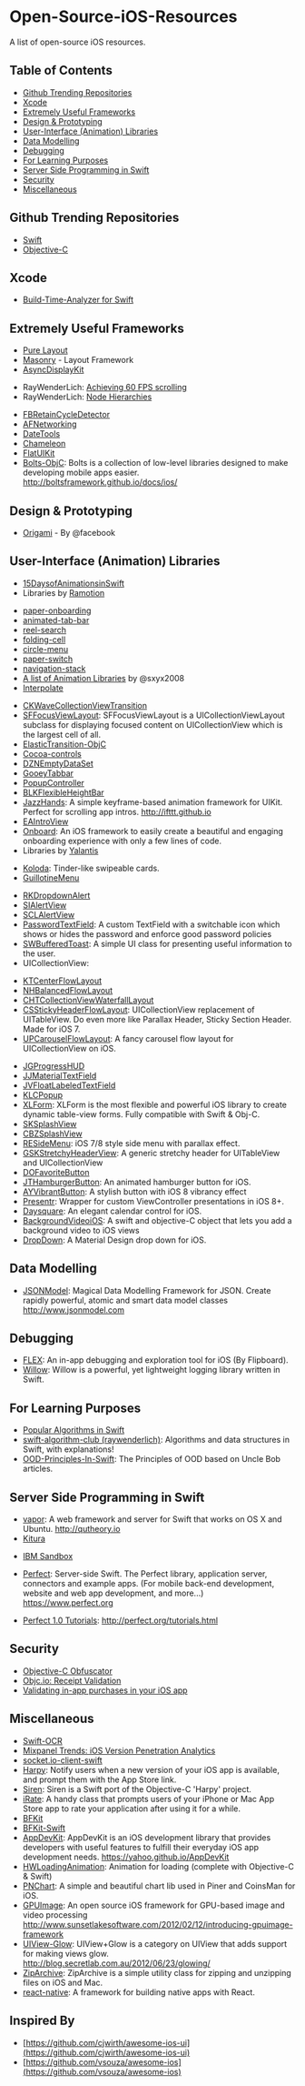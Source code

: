 # Open-Source-iOS-Resources
A list of open-source iOS resources.

## Table of Contents
* [Github Trending Repositories](#github-trending-repositories)
* [Xcode](#xcode)
* [Extremely Useful Frameworks](#extremely-useful-frameworks)
* [Design & Prototyping](#design-&-prototyping)
* [User-Interface (Animation) Libraries](#user-interface-animation-libraries)
* [Data Modelling](#data-modelling)
* [Debugging](#debugging)
* [For Learning Purposes](#for-learning-purposes)
* [Server Side Programming in Swift](#server-side-programming-in-swift)
* [Security](#security)
* [Miscellaneous](#miscellaneous)

## Github Trending Repositories
* [Swift](https://github.com/trending/swift?since=monthly)
* [Objective-C](https://github.com/trending/objective-c?since=monthly)

## Xcode
* [Build-Time-Analyzer for Swift](https://github.com/RobertGummesson/BuildTimeAnalyzer-for-Xcode)

## Extremely Useful Frameworks
* [Pure Layout](https://github.com/PureLayout/PureLayout)
* [Masonry](https://github.com/SnapKit/Masonry) - Layout Framework
* [AsyncDisplayKit](https://github.com/facebook/AsyncDisplayKit)
 - RayWenderLich: [Achieving 60 FPS scrolling](https://www.raywenderlich.com/86365/asyncdisplaykit-tutorial-achieving-60-fps-scrolling)
 - RayWenderLich: [Node Hierarchies](https://www.raywenderlich.com/107310/asyncdisplaykit-tutorial-node-hierarchies)
* [FBRetainCycleDetector](https://github.com/facebook/FBRetainCycleDetector)
* [AFNetworking](https://github.com/AFNetworking/AFNetworking)
* [DateTools](https://github.com/MatthewYork/DateTools)
* [Chameleon](https://github.com/ViccAlexander/Chameleon)
* [FlatUIKit](https://github.com/Grouper/FlatUIKit)
* [Bolts-ObjC](https://github.com/BoltsFramework/Bolts-ObjC): Bolts is a collection of low-level libraries designed to make developing mobile apps easier. http://boltsframework.github.io/docs/ios/

## Design & Prototyping
* [Origami](https://facebook.github.io/origami/) - By @facebook

## User-Interface (Animation) Libraries
* [15DaysofAnimationsinSwift](https://github.com/larrynatalicio/15DaysofAnimationsinSwift)
* Libraries by [Ramotion](https://github.com/Ramotion)
 - [paper-onboarding](https://github.com/Ramotion/paper-onboarding)
 - [animated-tab-bar](https://github.com/Ramotion/animated-tab-bar)
 - [reel-search](https://github.com/Ramotion/reel-search)
 - [folding-cell](https://github.com/Ramotion/folding-cell)
 - [circle-menu](https://github.com/Ramotion/circle-menu)
 - [paper-switch](https://github.com/Ramotion/paper-switch)
 - [navigation-stack](https://github.com/Ramotion/navigation-stack)
 - [A list of Animation Libraries](https://github.com/sxyx2008/awesome-ios-animation) by @sxyx2008
 - [Interpolate](https://github.com/marmelroy/Interpolate)
* [CKWaveCollectionViewTransition](https://github.com/CezaryKopacz/CKWaveCollectionViewTransition)
* [SFFocusViewLayout](https://github.com/fdzsergio/SFFocusViewLayout): SFFocusViewLayout is a UICollectionViewLayout subclass for displaying focused content on UICollectionView which is the largest cell of all.
* [ElasticTransition-ObjC](https://github.com/taglia3/ElasticTransition-ObjC)
* [Cocoa-controls](https://www.cocoacontrols.com/controls?platform_id=ios)
* [DZNEmptyDataSet](https://github.com/dzenbot/DZNEmptyDataSet)
* [GooeyTabbar](https://github.com/KittenYang/GooeyTabbar)
* [PopupController](https://github.com/daisuke310vvv/PopupController)
* [BLKFlexibleHeightBar](https://github.com/bryankeller/BLKFlexibleHeightBar)
* [JazzHands](https://github.com/IFTTT/JazzHands): A simple keyframe-based animation framework for UIKit. Perfect for scrolling app intros. http://ifttt.github.io
* [EAIntroView](https://github.com/ealeksandrov/EAIntroView)
* [Onboard](https://github.com/mamaral/Onboard): An iOS framework to easily create a beautiful and engaging onboarding experience with only a few lines of code.
* Libraries by [Yalantis](https://github.com/Yalantis)
 - [Koloda](https://github.com/Yalantis/Koloda): Tinder-like swipeable cards.
 - [GuillotineMenu](https://github.com/Yalantis/GuillotineMenu)
* [RKDropdownAlert](https://github.com/cwRichardKim/RKDropdownAlert)
* [SIAlertView](https://github.com/Sumi-Interactive/SIAlertView)
* [SCLAlertView](https://github.com/dogo/SCLAlertView)
* [PasswordTextField](https://github.com/PiXeL16/PasswordTextField): A custom TextField with a switchable icon which shows or hides the password and enforce good password policies
* [SWBufferedToast](https://github.com/sfwalsh/SWBufferedToast): A simple UI class for presenting useful information to the user.
* UICollectionView:
 - [KTCenterFlowLayout](https://github.com/keighl/KTCenterFlowLayout)
 - [NHBalancedFlowLayout](https://github.com/njdehoog/NHBalancedFlowLayout)
 - [CHTCollectionViewWaterfallLayout](https://github.com/chiahsien/CHTCollectionViewWaterfallLayout)
 - [CSStickyHeaderFlowLayout](https://github.com/jamztang/CSStickyHeaderFlowLayout): UICollectionView replacement of UITableView. Do even more like Parallax Header, Sticky Section Header. Made for iOS 7.
 - [UPCarouselFlowLayout](https://github.com/ink-spot/UPCarouselFlowLayout): A fancy carousel flow layout for UICollectionView on iOS.
* [JGProgressHUD](https://github.com/JonasGessner/JGProgressHUD)
* [JJMaterialTextField](https://github.com/juanjoguevara/JJMaterialTextField)
* [JVFloatLabeledTextField](https://github.com/jverdi/JVFloatLabeledTextField)
* [KLCPopup](https://github.com/jmascia/KLCPopup)
* [XLForm](https://github.com/xmartlabs/XLForm): XLForm is the most flexible and powerful iOS library to create dynamic table-view forms. Fully compatible with Swift & Obj-C.
* [SKSplashView](https://github.com/sachinkesiraju/SKSplashView)
* [CBZSplashView](https://github.com/callumboddy/CBZSplashView)
* [RESideMenu](https://github.com/romaonthego/RESideMenu): iOS 7/8 style side menu with parallax effect.
* [GSKStretchyHeaderView](https://github.com/gskbyte/GSKStretchyHeaderView): A generic stretchy header for UITableView and UICollectionView
* [DOFavoriteButton](https://github.com/okmr-d/DOFavoriteButton)
* [JTHamburgerButton](https://github.com/jonathantribouharet/JTHamburgerButton): An animated hamburger button for iOS.
* [AYVibrantButton](https://github.com/a1anyip/AYVibrantButton): A stylish button with iOS 8 vibrancy effect
* [Presentr](https://github.com/IcaliaLabs/Presentr): Wrapper for custom ViewController presentations in iOS 8+.
* [Daysquare](https://github.com/unixzii/Daysquare): An elegant calendar control for iOS.
* [BackgroundVideoiOS](https://github.com/Guzlan/BackgroundVideoiOS): A swift and objective-C object that lets you add a background video to iOS views
* [DropDown](https://github.com/AssistoLab/DropDown): A Material Design drop down for iOS.

## Data Modelling
* [JSONModel](https://github.com/JSONModel/JSONModel): Magical Data Modelling Framework for JSON. Create rapidly powerful, atomic and smart data model classes http://www.jsonmodel.com

## Debugging
* [FLEX](https://github.com/Flipboard/FLEX): An in-app debugging and exploration tool for iOS (By Flipboard).
* [Willow](https://github.com/Nike-Inc/Willow): Willow is a powerful, yet lightweight logging library written in Swift.

## For Learning Purposes
* [Popular Algorithms in Swift](https://github.com/hollance/swift-algorithm-club)
* [swift-algorithm-club (raywenderlich)](https://github.com/raywenderlich/swift-algorithm-club): Algorithms and data structures in Swift, with explanations! 
* [OOD-Principles-In-Swift](https://github.com/ochococo/OOD-Principles-In-Swift): The Principles of OOD based on Uncle Bob articles.

## Server Side Programming in Swift
* [vapor](https://github.com/qutheory/vapor): A web framework and server for Swift that works on OS X and Ubuntu. http://qutheory.io
* [Kitura](https://github.com/IBM-Swift/Kitura)
 - [IBM Sandbox](https://developer.ibm.com/swift/products/kitura/)
* [Perfect](https://github.com/PerfectlySoft/Perfect): Server-side Swift. The Perfect library, application server, connectors and example apps. (For mobile back-end development, website and web app development, and more...) https://www.perfect.org
 - [Perfect 1.0 Tutorials](http://perfect.org/tutorials.html): http://perfect.org/tutorials.html

## Security
* [Objective-C Obfuscator](https://github.com/Polidea/ios-class-guard)
* [Objc.io: Receipt Validation](https://www.objc.io/issues/17-security/receipt-validation/)
* [Validating in-app purchases in your iOS app](http://futurice.com/blog/validating-in-app-purchases-in-your-ios-app)

## Miscellaneous
* [Swift-OCR](https://github.com/garnele007/SwiftOCR)
* [Mixpanel Trends: iOS Version Penetration Analytics](https://mixpanel.com/trends/#report/ios_frag)
* [socket.io-client-swift](https://github.com/socketio/socket.io-client-swift)
* [Harpy](https://github.com/ArtSabintsev/Harpy): Notify users when a new version of your iOS app is available, and prompt them with the App Store link.
* [Siren](https://github.com/ArtSabintsev/Siren): Siren is a Swift port of the Objective-C 'Harpy' project.
* [iRate](https://github.com/nicklockwood/iRate): A handy class that prompts users of your iPhone or Mac App Store app to rate your application after using it for a while.
* [BFKit](https://github.com/FabrizioBrancati/BFKit)
* [BFKit-Swift](https://github.com/FabrizioBrancati/BFKit-Swift)
* [AppDevKit](https://github.com/yahoo/AppDevKit): AppDevKit is an iOS development library that provides developers with useful features to fulfill their everyday iOS app development needs. https://yahoo.github.io/AppDevKit
* [HWLoadingAnimation](https://github.com/Loveway/HWLoadingAnimation): Animation for loading (complete with Objective-C & Swift)
* [PNChart](https://github.com/kevinzhow/PNChart): A simple and beautiful chart lib used in Piner and CoinsMan for iOS.
* [GPUImage](https://github.com/BradLarson/GPUImage): An open source iOS framework for GPU-based image and video processing http://www.sunsetlakesoftware.com/2012/02/12/introducing-gpuimage-framework
* [UIView-Glow](https://github.com/thesecretlab/UIView-Glow): UIView+Glow is a category on UIView that adds support for making views glow. http://blog.secretlab.com.au/2012/06/23/glowing/
* [ZipArchive](https://github.com/ZipArchive/ZipArchive): ZipArchive is a simple utility class for zipping and unzipping files on iOS and Mac.
* [react-native](https://facebook.github.io/react-native/): A framework for building native apps with React.

## Inspired By
* [https://github.com/cjwirth/awesome-ios-ui](https://github.com/cjwirth/awesome-ios-ui)
* [https://github.com/vsouza/awesome-ios](https://github.com/vsouza/awesome-ios)
